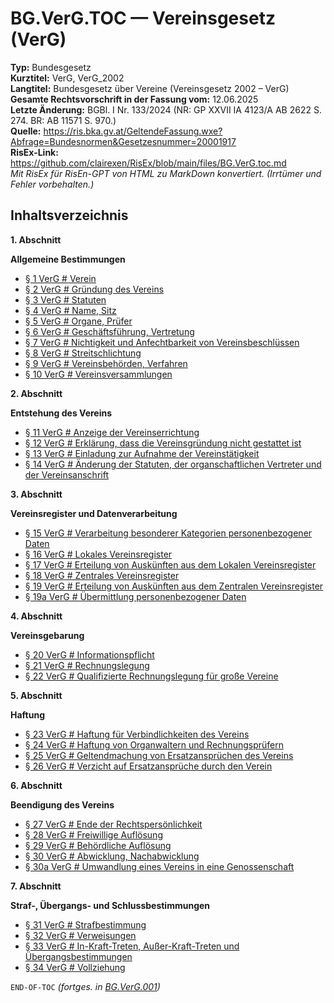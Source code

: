 # BG.VerG.TOC — Vereinsgesetz (VerG)
**Typ:** Bundesgesetz  
**Kurztitel:** VerG, VerG_2002  
**Langtitel:** Bundesgesetz über Vereine (Vereinsgesetz 2002 – VerG)  
**Gesamte Rechtsvorschrift in der Fassung vom:** 12.06.2025  
**Letzte Änderung:** BGBl. I Nr. 133/2024 (NR: GP XXVII IA 4123/A AB 2622 S. 274. BR: AB 11571 S. 970.)  
**Quelle:** https://ris.bka.gv.at/GeltendeFassung.wxe?Abfrage=Bundesnormen&Gesetzesnummer=20001917  
**RisEx-Link:** https://github.com/clairexen/RisEx/blob/main/files/BG.VerG.toc.md  
*Mit RisEx für RisEn-GPT von HTML zu MarkDown konvertiert. (Irrtümer und Fehler vorbehalten.)*

## Inhaltsverzeichnis

**1. Abschnitt**  

**Allgemeine Bestimmungen**  
* [§ 1 VerG # Verein](BG.VerG.001.md#-1-verg--verein)
* [§ 2 VerG # Gründung des Vereins](BG.VerG.001.md#-2-verg--gründung-des-vereins)
* [§ 3 VerG # Statuten](BG.VerG.001.md#-3-verg--statuten)
* [§ 4 VerG # Name, Sitz](BG.VerG.001.md#-4-verg--name-sitz)
* [§ 5 VerG # Organe, Prüfer](BG.VerG.001.md#-5-verg--organe-prüfer)
* [§ 6 VerG # Geschäftsführung, Vertretung](BG.VerG.001.md#-6-verg--geschäftsführung-vertretung)
* [§ 7 VerG # Nichtigkeit und Anfechtbarkeit von Vereinsbeschlüssen](BG.VerG.001.md#-7-verg--nichtigkeit-und-anfechtbarkeit-von-vereinsbeschlüssen)
* [§ 8 VerG # Streitschlichtung](BG.VerG.001.md#-8-verg--streitschlichtung)
* [§ 9 VerG # Vereinsbehörden, Verfahren](BG.VerG.001.md#-9-verg--vereinsbehörden-verfahren)
* [§ 10 VerG # Vereinsversammlungen](BG.VerG.001.md#-10-verg--vereinsversammlungen)

**2. Abschnitt**  

**Entstehung des Vereins**  
* [§ 11 VerG # Anzeige der Vereinserrichtung](BG.VerG.001.md#-11-verg--anzeige-der-vereinserrichtung)
* [§ 12 VerG # Erklärung, dass die Vereinsgründung nicht gestattet ist](BG.VerG.001.md#-12-verg--erklärung-dass-die-vereinsgründung-nicht-gestattet-ist)
* [§ 13 VerG # Einladung zur Aufnahme der Vereinstätigkeit](BG.VerG.001.md#-13-verg--einladung-zur-aufnahme-der-vereinstätigkeit)
* [§ 14 VerG # Änderung der Statuten, der organschaftlichen Vertreter und der Vereinsanschrift](BG.VerG.001.md#-14-verg--änderung-der-statuten-der-organschaftlichen-vertreter-und-der-vereinsanschrift)

**3. Abschnitt**  

**Vereinsregister und Datenverarbeitung**  
* [§ 15 VerG # Verarbeitung besonderer Kategorien personenbezogener Daten](BG.VerG.001.md#-15-verg--verarbeitung-besonderer-kategorien-personenbezogener-daten)
* [§ 16 VerG # Lokales Vereinsregister](BG.VerG.001.md#-16-verg--lokales-vereinsregister)
* [§ 17 VerG # Erteilung von Auskünften aus dem Lokalen Vereinsregister](BG.VerG.001.md#-17-verg--erteilung-von-auskünften-aus-dem-lokalen-vereinsregister)
* [§ 18 VerG # Zentrales Vereinsregister](BG.VerG.001.md#-18-verg--zentrales-vereinsregister)
* [§ 19 VerG # Erteilung von Auskünften aus dem Zentralen Vereinsregister](BG.VerG.001.md#-19-verg--erteilung-von-auskünften-aus-dem-zentralen-vereinsregister)
* [§ 19a VerG # Übermittlung personenbezogener Daten](BG.VerG.001.md#-19a-verg--übermittlung-personenbezogener-daten)

**4. Abschnitt**  

**Vereinsgebarung**  
* [§ 20 VerG # Informationspflicht](BG.VerG.002.md#-20-verg--informationspflicht)
* [§ 21 VerG # Rechnungslegung](BG.VerG.002.md#-21-verg--rechnungslegung)
* [§ 22 VerG # Qualifizierte Rechnungslegung für große Vereine](BG.VerG.002.md#-22-verg--qualifizierte-rechnungslegung-für-große-vereine)

**5. Abschnitt**  

**Haftung**  
* [§ 23 VerG # Haftung für Verbindlichkeiten des Vereins](BG.VerG.002.md#-23-verg--haftung-für-verbindlichkeiten-des-vereins)
* [§ 24 VerG # Haftung von Organwaltern und Rechnungsprüfern](BG.VerG.002.md#-24-verg--haftung-von-organwaltern-und-rechnungsprüfern)
* [§ 25 VerG # Geltendmachung von Ersatzansprüchen des Vereins](BG.VerG.002.md#-25-verg--geltendmachung-von-ersatzansprüchen-des-vereins)
* [§ 26 VerG # Verzicht auf Ersatzansprüche durch den Verein](BG.VerG.002.md#-26-verg--verzicht-auf-ersatzansprüche-durch-den-verein)

**6. Abschnitt**  

**Beendigung des Vereins**  
* [§ 27 VerG # Ende der Rechtspersönlichkeit](BG.VerG.002.md#-27-verg--ende-der-rechtspersönlichkeit)
* [§ 28 VerG # Freiwillige Auflösung](BG.VerG.002.md#-28-verg--freiwillige-auflösung)
* [§ 29 VerG # Behördliche Auflösung](BG.VerG.002.md#-29-verg--behördliche-auflösung)
* [§ 30 VerG # Abwicklung, Nachabwicklung](BG.VerG.002.md#-30-verg--abwicklung-nachabwicklung)
* [§ 30a VerG # Umwandlung eines Vereins in eine Genossenschaft](BG.VerG.002.md#-30a-verg--umwandlung-eines-vereins-in-eine-genossenschaft)

**7. Abschnitt**  

**Straf-, Übergangs- und Schlussbestimmungen**  
* [§ 31 VerG # Strafbestimmung](BG.VerG.002.md#-31-verg--strafbestimmung)
* [§ 32 VerG # Verweisungen](BG.VerG.002.md#-32-verg--verweisungen)
* [§ 33 VerG # In-Kraft-Treten, Außer-Kraft-Treten und Übergangsbestimmungen](BG.VerG.002.md#-33-verg--in-kraft-treten-außer-kraft-treten-und-übergangsbestimmungen)
* [§ 34 VerG # Vollziehung](BG.VerG.002.md#-34-verg--vollziehung)

`END-OF-TOC` *(fortges. in [BG.VerG.001](BG.VerG.001.md))*
